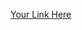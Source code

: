 [Your Link Here](https://datalore.jetbrains.com/notebook/yFUtS0U8amGo0IAzLPfAyC/9tn56c9CVsHsTDcwK28iXp)
